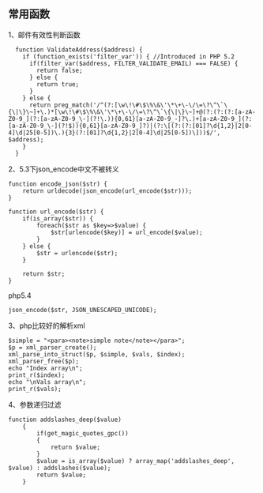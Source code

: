 ## 常用函数 ##

1、邮件有效性判断函数

	  function ValidateAddress($address) {
	    if (function_exists('filter_var')) { //Introduced in PHP 5.2
	      if(filter_var($address, FILTER_VALIDATE_EMAIL) === FALSE) {
	        return false;
	      } else {
	        return true;
	      }
	    } else {
	      return preg_match('/^(?:[\w\!\#\$\%\&\'\*\+\-\/\=\?\^\`\{\|\}\~]+\.)*[\w\!\#\$\%\&\'\*\+\-\/\=\?\^\`\{\|\}\~]+@(?:(?:(?:[a-zA-Z0-9_](?:[a-zA-Z0-9_\-](?!\.)){0,61}[a-zA-Z0-9_-]?\.)+[a-zA-Z0-9_](?:[a-zA-Z0-9_\-](?!$)){0,61}[a-zA-Z0-9_]?)|(?:\[(?:(?:[01]?\d{1,2}|2[0-4]\d|25[0-5])\.){3}(?:[01]?\d{1,2}|2[0-4]\d|25[0-5])\]))$/', $address);
	    }
	  }

2、5.3下json_encode中文不被转义

	function encode_json($str) {  
	    return urldecode(json_encode(url_encode($str)));      
	}  
	  
	function url_encode($str) {  
	    if(is_array($str)) {  
	        foreach($str as $key=>$value) {  
	            $str[urlencode($key)] = url_encode($value);  
	        }  
	    } else {  
	        $str = urlencode($str);  
	    }  
	      
	    return $str;  
	}

php5.4

	json_encode($str, JSON_UNESCAPED_UNICODE);  

3、php比较好的解析xml

	$simple = "<para><note>simple note</note></para>";
	$p = xml_parser_create();
	xml_parse_into_struct($p, $simple, $vals, $index);
	xml_parser_free($p);
	echo "Index array\n";
	print_r($index);
	echo "\nVals array\n";
	print_r($vals);

4、参数递归过滤

	function addslashes_deep($value)
		{
			if(get_magic_quotes_gpc())
			{
				return $value;
			}
			$value = is_array($value) ? array_map('addslashes_deep', $value) : addslashes($value);
			return $value;
		}